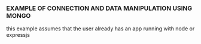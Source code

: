 ### EXAMPLE OF CONNECTION AND DATA MANIPULATION USING MONGO

this example assumes that the user already has an app running with node or expressjs
